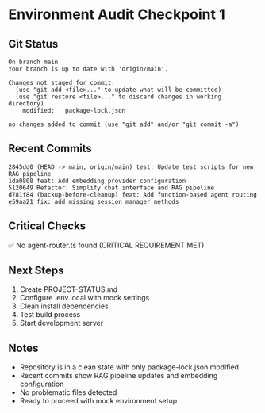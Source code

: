 # Environment Audit Checkpoint 1

## Git Status
```
On branch main
Your branch is up to date with 'origin/main'.

Changes not staged for commit:
  (use "git add <file>..." to update what will be committed)
  (use "git restore <file>..." to discard changes in working directory)
	modified:   package-lock.json

no changes added to commit (use "git add" and/or "git commit -a")
```

## Recent Commits
```
2845dd0 (HEAD -> main, origin/main) test: Update test scripts for new RAG pipeline
1da0808 feat: Add embedding provider configuration
5120649 Refactor: Simplify chat interface and RAG pipeline
d781f84 (backup-before-cleanup) feat: Add function-based agent routing
e59aa21 fix: add missing session manager methods
```

## Critical Checks
✅ No agent-router.ts found (CRITICAL REQUIREMENT MET)

## Next Steps
1. Create PROJECT-STATUS.md
2. Configure .env.local with mock settings
3. Clean install dependencies
4. Test build process
5. Start development server

## Notes
- Repository is in a clean state with only package-lock.json modified
- Recent commits show RAG pipeline updates and embedding configuration
- No problematic files detected
- Ready to proceed with mock environment setup
